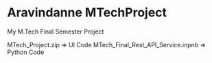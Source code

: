 # Aravindanne MTechProject
My M.Tech Final Semester Project

MTech_Project.zip => UI Code
MTech_Final_Rest_API_Service.inpnb => Python Code
